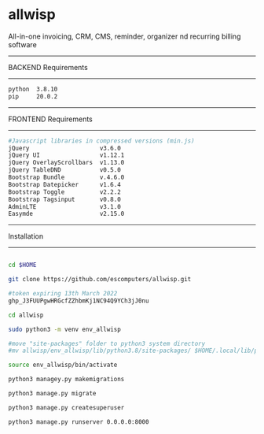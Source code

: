 # allwisp
All-in-one invoicing, CRM, CMS, reminder, organizer nd recurring billing software


********
BACKEND Requirements
********

```bash
python  3.8.10
pip     20.0.2
```

********
FRONTEND Requirements
********

```bash
#Javascript libraries in compressed versions (min.js)
jQuery                    v3.6.0
jQuery UI                 v1.12.1
jQuery OverlayScrollbars  v1.13.0
jQuery TableDND           v0.5.0
Bootstrap Bundle          v.4.6.0
Bootstrap Datepicker      v1.6.4
Bootstrap Toggle          v2.2.2
Bootstrap Tagsinput       v0.8.0
AdminLTE                  v3.1.0
Easymde                   v2.15.0
```

********
Installation
********

```bash

cd $HOME

git clone https://github.com/escomputers/allwisp.git

#token expiring 13th March 2022
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

cd allwisp

sudo python3 -m venv env_allwisp

#move "site-packages" folder to python3 system directory
#mv allwisp/env_allwisp/lib/python3.8/site-packages/ $HOME/.local/lib/python3.8/site-packages

source env_allwisp/bin/activate

python3 managey.py makemigrations

python3 manage.py migrate

python3 manage.py createsuperuser

python3 manage.py runserver 0.0.0.0:8000
```
